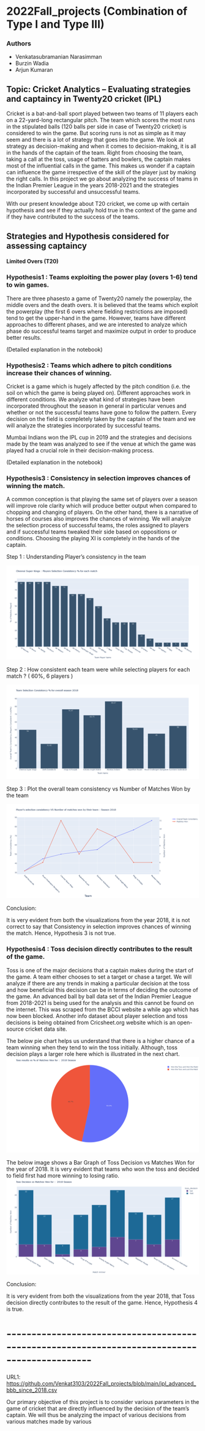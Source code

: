 # 2022Fall_projects (Combination of Type I and Type III)

### Authors

* Venkatasubramanian Narasimman
* Burzin Wadia
* Arjun Kumaran

## Topic: Cricket Analytics – Evaluating strategies and captaincy in Twenty20 cricket (IPL)

Cricket is a bat-and-ball sport played between two teams of 11 players each on a 22-yard-long 
rectangular pitch. The team which scores the most runs in the stipulated balls (120 balls per 
side in case of Twenty20 cricket) is considered to win the game. But scoring runs is not as 
simple as it may seem and there is a lot of strategy that goes into the game. We look at 
strategy as decision-making and when it comes to decision-making, it is all in the hands of the 
captain of the team. Right from choosing the team, taking a call at the toss, usage of batters 
and bowlers, the captain makes most of the influential calls in the game. This makes us 
wonder if a captain can influence the game irrespective of the skill of the player just by making
the right calls. In this project we go about analyzing the success of teams in the Indian Premier 
League in the years 2018-2021 and the strategies incorporated by successful and unsuccessful 
teams.

With our present knowledge about T20 cricket, we come up with certain hypothesis and see 
if they actually hold true in the context of the game and if they have contributed to the success 
of the teams.

## Strategies and Hypothesis considered for assessing captaincy 

#### Limited Overs (T20)

### Hypothesis1 : Teams exploiting the power play (overs 1-6) tend to win games.
There are three phasesto a game of Twenty20 namely the powerplay, the middle 
overs and the death overs. It is believed that the teams which exploit the 
powerplay (the first 6 overs where fielding restrictions are imposed) tend to get 
the upper-hand in the game. However, teams have different approaches to 
different phases, and we are interested to analyze which phase do successful
teams target and maximize output in order to produce better results.

(Detailed explanation in the notebook)

### Hypothesis2 : Teams which adhere to pitch conditions increase their chances of winning.
Cricket is a game which is hugely affected by the pitch condition (i.e. the soil on 
which the game is being played on). Different approaches work in different 
conditions. We analyze what kind of strategies have been incorporated 
throughout the season in general in particular venues and whether or not the 
successful teams have gone to follow the pattern. Every decision on the field is 
completely taken by the captain of the team and we will analyze the strategies 
incorporated by successful teams. 

Mumbai Indians won the IPL cup in 2019 and the strategies and decisions made by the team was
analyzed to see if the venue at which the game was played had a crucial role in 
their decision-making process.

(Detailed explanation in the notebook)

### Hypothesis3 : Consistency in selection improves chances of winning the match.
A common conception is that playing the same set of players over a season will 
improve role clarity which will produce better output when compared to 
chopping and changing of players. On the other hand, there is a narrative of 
horses of courses also improves the chances of winning. We will analyze the 
selection process of successful teams, the roles assigned to players and if 
successful teams tweaked their side based on oppositions or conditions. Choosing 
the playing XI is completely in the hands of the captain.

Step 1 : Understanding Player’s consistency in the team

![img_2.png](img_2.png)

Step 2 : How consistent each team were while selecting players for each match ? ( 60%, 6 players )

![img_3.png](img_3.png)

Step 3 : Plot the overall team consistency vs Number of Matches Won by the team

![img_4.png](img_4.png) 

Conclusion:

It is very evident from both the visualizations from the year 2018, it is not correct to say that
Consistency in selection improves chances of winning the match. Hence, Hypothesis 3 is not true.

### Hypothesis4 : Toss decision directly contributes to the result of the game.
Toss is one of the major decisions that a captain makes during the start of the 
game. A team either chooses to set a target or chase a target. We will analyze if 
there are any trends in making a particular decision at the toss and how beneficial
this decision can be in terms of deciding the outcome of the game.
An advanced ball by ball data set of the Indian Premier League from 2018-2021 is being used for 
the analysis and this cannot be found on the internet. This was scraped from the BCCI website a 
while ago which has now been blocked. Another info dataset about player selection and toss 
decisions is being obtained from Cricsheet.org website which is an open-source cricket data site.

The below pie chart helps us understand that there is a higher chance of a team winning when they tend to win the toss
initially. Although, toss decision plays a larger role here which is illustrated in the next chart.
![img_1.png](img_1.png)

The below image shows a Bar Graph of Toss Decision vs Matches Won for the year of 2018. It is very evident that teams
who won the toss and decided to field first had more winning to losing ratio.
![img.png](img.png)

Conclusion:

It is very evident from both the visualizations from the year 2018, that Toss decision directly contributes to the 
result of the game. Hence, Hypothesis 4 is true.

# ---------------------------------------------------------------------------------------------
URL1: https://github.com/Venkat3103/2022Fall_projects/blob/main/ipl_advanced_bbb_since_2018.csv


Our primary objective of this project is to consider various parameters in the game of cricket that 
are directly influenced by the decision of the team’s captain. We will thus be analyzing the impact 
of various decisions from various matches made by various

